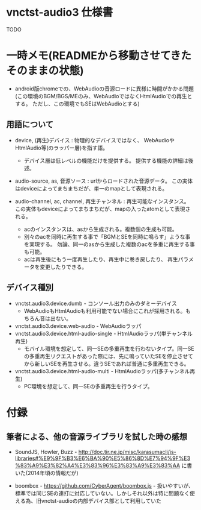 # vnctst-audio3 仕様書

TODO




# 一時メモ(READMEから移動させてきたそのままの状態)

- android版chromeでの、WebAudioの音源ロードに異様に時間がかかる問題
  (この環境のBGM/BGS/MEのみ、WebAudioではなくHtmlAudioでの再生とする。
  ただし、この環境でもSEはWebAudioとする)


## 用語について

- device, (再生)デバイス : 物理的なデバイスではなく、
  WebAudioやHtmlAudio等(のラッパー層)を指す語。
    - デバイス層は低レベルの機能だけを提供する。
      提供する機能の詳細は後述。

- audio-source, as, 音源ソース : urlからロードされた音源データ。
  この実体はdeviceによってまちまちだが、単一のmapとして表現される。

- audio-channel, ac, channel, 再生チャンネル : 再生可能なインスタンス。
  この実体もdeviceによってまちまちだが、mapの入ったatomとして表現される。
    - acのインスタンスは、asから生成される。複数個の生成も可能。
    - 別々のacを同時に再生する事で「BGMとSEを同時に鳴らす」ような事を実現する。
      勿論、同一のasから生成した複数のacを多重に再生する事も可能。
    - acは再生後にもう一度再生したり、再生中に巻き戻したり、
      再生パラメータを変更したりできる。


## デバイス種別

- vnctst.audio3.device.dumb - コンソール出力のみのダミーデバイス
    - WebAudioもHtmlAudioも利用可能でない場合にこれが採用される。もちろん音は出ない。
- vnctst.audio3.device.web-audio - WebAudioラッパ
- vnctst.audio3.device.html-audio-single - HtmlAudioラッパ(単チャンネル再生)
    - モバイル環境を想定して、同一SEの多重再生を行わないタイプ。同一SEの多重再生リクエストがあった際には、先に鳴っていたSEを停止させてから新しいSEを再生させる。違うSEであれば普通に多重再生できる。
- vnctst.audio3.device.html-audio-multi - HtmlAudioラッパ(多チャンネル再生)
    - PC環境を想定して、同一SEの多重再生を行うタイプ。


# 付録

## 筆者による、他の音源ライブラリを試した時の感想

- SoundJS, Howler, Buzz - http://doc.tir.ne.jp/misc/karasumaclj/js-libraries#%E9%9F%B3%E6%BA%90%E5%86%8D%E7%94%9F%E3%83%A9%E3%82%A4%E3%83%96%E3%83%A9%E3%83%AA に書いた(2014年頃の情報だが)

- boombox - https://github.com/CyberAgent/boombox.js - 扱いやすいが、標準では同じSEの連打に対応していない。しかしそれ以外は特に問題なく使える為、旧vnctst-audioの内部デバイス部として利用していた



